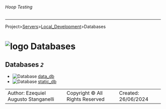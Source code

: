 ###### Hoop Testing
___
Project>[Servers](../../Servers.md)>[Local_Development](../Local_Development.md)>Databases


# ![logo](../../../Images/folder64.svg) Databases



## <a name="#Databases"></a>Databases _`2`_
- ![Database](../../../Images/database.svg) [data_db](data_db/data_db.md)
- ![Database](../../../Images/database.svg) [static_db](static_db/static_db.md)


||||
|---|---|---|
|Author: Ezequiel Augusto Stanganelli|Copyright © All Rights Reserved|Created: 26/06/2024|